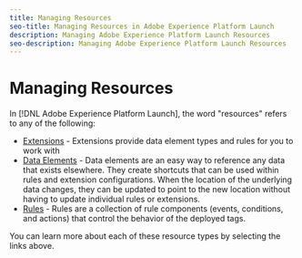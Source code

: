 ```yaml
---
title: Managing Resources
seo-title: Managing Resources in Adobe Experience Platform Launch
description: Managing Adobe Experience Platform Launch Resources
seo-description: Managing Adobe Experience Platform Launch Resources
---
```


# Managing Resources

In [!DNL Adobe Experience Platform Launch], the word "resources" refers to any of the following:

* [Extensions](extensions/overview.md) - Extensions provide data element types and rules for you to work with
* [Data Elements](data-elements.md) - Data elements are an easy way to reference any data that exists elsewhere.  They create shortcuts that can be used within rules and extension configurations.  When the location of the underlying data changes, they can be updated to point to the new location without having to update individual rules or extensions.
* [Rules](rules.md) - Rules are a collection of rule components (events, conditions, and actions) that control the behavior of the deployed tags.

You can learn more about each of these resource types by selecting  the links above.
